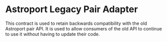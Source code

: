 # Astroport Legacy Pair Adapter

This contract is used to retain backwards compatibility with the old Astroport pair API. It is used to allow consumers of the old API to continue to use it without having to update their code.
